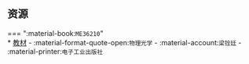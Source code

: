 ## 资源  
=== ":material-book:`ME36210`"  
    * [教材](http://api.cqu-openlib.cn/file?key=iVHyC2yisq1a) - :material-format-quote-open:`物理光学` - :material-account:`梁铨廷` - :material-printer:`电子工业出版社`  